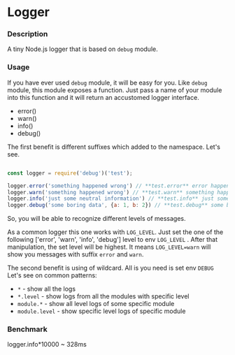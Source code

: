 # Logger

### Description
A tiny Node.js logger that is based on `debug` module.

### Usage
If you have ever used `debug` module, it will be easy for you.
Like `debug` module, this module exposes a function. Just pass a name of your module into this function and it will return an accustomed logger interface.

- error()
- warn()
- info()
- debug()

The first benefit is different suffixes which added to the namespace. Let's see.

```js

const logger = require('debug')('test');

logger.error('something happened wrong') // **test.error** error happened +0ms
logger.warn('something happened wrong') // **test.warn** something happened wrong +0ms
logger.info('just some neutral information') // **test.info** just some neutral information +0ms
logger.debug('some boring data', {a: 1, b: 2}) // **test.debug** some boring data { a: 1, b: 2 } +0ms
```

So, you will be able to recognize different levels of messages.

As a common logger this one works with `LOG_LEVEL`. Just set the one of the following ['error', 'warn', 'info', 'debug'] level to env `LOG_LEVEL` . After that manipulation, the set level will be highest. It means `LOG_LEVEL=warn` will show you messages with suffix `error` and `warn`.

The second benefit is using of wildcard. All is you need is set env `DEBUG`
Let's see on common patterns:
- `*` - show all the logs
- `*.level` - show logs from all the modules with specific level
- `module.*` - show all level logs of some specific module
- `module.level` - show specific level logs of specific module

### Benchmark
logger.info*10000 ~ 328ms
